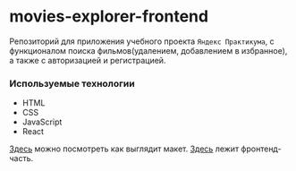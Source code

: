 # movies-explorer-frontend
Репозиторий для приложения учебного проекта `Яндекс Практикума`, с функционалом поиска фильмов(удалением, добавлением в избранное), а также с авторизацией и регистрацией.

### Используемые технологии

* HTML
* CSS
* JavaScript
* React
  
[Здесь](https://www.figma.com/file/viiAj1HV3AftwMjBZ1bMKN/Diploma-(Copy)?node-id=932%3A3806) можно посмотреть как выглядит макет.
[Здесь](https://oksanamovies.nomoredomains.sbs) лежит фронтенд-часть.